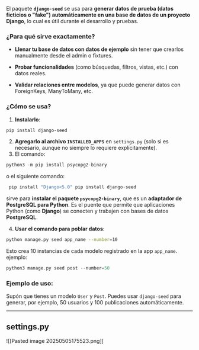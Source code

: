 El paquete **`django-seed`** se usa para **generar datos de prueba (datos ficticios o "fake") automáticamente en una base de datos de un proyecto Django**, lo cual es útil durante el desarrollo y pruebas.

### ¿Para qué sirve exactamente?

- **Llenar tu base de datos con datos de ejemplo** sin tener que crearlos manualmente desde el admin o fixtures.
    
- **Probar funcionalidades** (como búsquedas, filtros, vistas, etc.) con datos reales.
    
- **Validar relaciones entre modelos**, ya que puede generar datos con ForeignKeys, ManyToMany, etc.
    

### ¿Cómo se usa?

1. **Instalarlo**:
    

```bash
pip install django-seed
```

2. **Agregarlo al archivo `INSTALLED_APPS`** en `settings.py` (solo si es necesario, aunque no siempre lo requiere explícitamente).
3. El comando:
```c
python3 -m pip install psycopg2-binary

```

o el siguiente comando:
```c
 pip install "Django<5.0" pip install django-seed
```

sirve para **instalar el paquete `psycopg2-binary`**, que es un **adaptador de PostgreSQL para Python**. Es el puente que permite que aplicaciones Python (como **Django**) se conecten y trabajen con bases de datos **PostgreSQL**.
    
4. **Usar el comando para poblar datos**:
    

```bash
python manage.py seed app_name --number=10
```

Esto crea 10 instancias de cada modelo registrado en la app `app_name`. ejemplo:

```c
python3 manage.py seed post --number=50
```
### Ejemplo de uso:

Supón que tienes un modelo `User` y `Post`. Puedes usar `django-seed` para generar, por ejemplo, 50 usuarios y 100 publicaciones automáticamente.

---

## settings.py

![[Pasted image 20250505175523.png]]